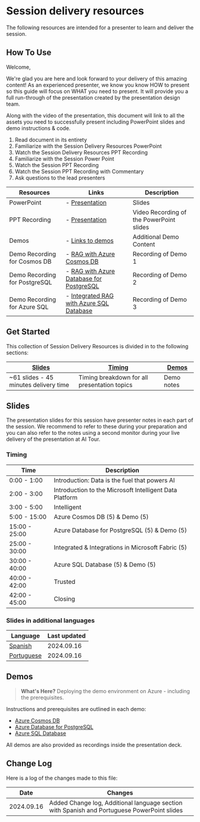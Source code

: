 # Session delivery resources

The following resources are intended for a presenter to learn and deliver the session.

## How To Use

Welcome,

We're glad you are here and look forward to your delivery of this amazing content! As an experienced presenter, we know you know HOW to present so this guide will focus on WHAT you need to present. It will provide you a full run-through of the presentation created by the presentation design team. 

Along with the video of the presentation, this document will link to all the assets you need to successfully present including PowerPoint slides and demo instructions &
code.

1.  Read document in its entirety
2.  Familiarize with the Session Delivery Resources PowerPoint
3.  Watch the Session Delivery Resources PPT Recording
4.  Familiarize with the Session Power Point
5.  Watch the Session PPT Recording  
6.  Watch the Session PPT Recording with Commentary 
7.  Ask questions to the lead presenters

| Resources          | Links                            | Description |
|-------------------|----------------------------------|-------------------|
| PowerPoint        | - [Presentation](https://aka.ms/AAs6qfn) | Slides |
| PPT Recording     | - [Presentation](https://aka.ms/AAs5507) | Video Recording of the PowerPoint slides |
| Demos             | - [Links to demos](#demos) | Additional Demo Content | 
| Demo Recording for Cosmos DB           | - [RAG with Azure Cosmos DB](https://aka.ms/AAs4l8v) | Recording of Demo 1 | 
| Demo Recording for PostgreSQL          | - [RAG with Azure Database for PostgreSQL](https://aka.ms/AAs4plk) | Recording of Demo 2 | 
| Demo Recording for Azure SQL           | - [Integrated RAG with Azure SQL Database](https://aka.ms/AAs50ne) | Recording of Demo 3 | 



## Get Started

This collection of Session Delivery Resources is divided in to the following sections:

| [Slides](#slides) | [Timing](#timing) | [Demos](#demos) | 
|-------------------|---------------------------|--------------------------------------
| ~61 slides - 45 minutes delivery time | Timing breakdown for all presentation topics | Demo notes


## Slides

The presentation slides for this session have presenter notes in each part of the session.  We recommend to refer to these during your preparation and you can also refer to the notes using a second monitor during your live delivery of the presentation at AI Tour.

### Timing

| Time        | Description 
--------------|-------------
0:00 - 1:00   | Introduction: Data is the fuel that powers AI
2:00 - 3:00   | Introduction to the Microsoft Intelligent Data Platform
3:00 - 5:00   | Intelligent
5:00 - 15:00  | Azure Cosmos DB (5) & Demo (5)
15:00 - 25:00 | Azure Database for PostgreSQL (5) & Demo (5) 
25:00 - 30:00 | Integrated & Integrations in Microsoft Fabric (5)
30:00 - 40:00 | Azure SQL Database (5) & Demo (5)
40:00 - 42:00 | Trusted
42:00 - 45:00 | Closing

### Slides in additional languages
| Language | Last updated | 
|------------------- | ---- |
| [Spanish](https://aka.ms/AAs8rcg) | 2024.09.16 | 
| [Portuguese](https://aka.ms/AAs96i5) | 2024.09.16| 

## Demos

>**What's Here?** Deploying the demo environment on Azure - including the prerequisites.

Instructions and prerequisites are outlined in each demo: 
- [Azure Cosmos DB](1-cosmos-db-nosql)
- [Azure Database for PostgreSQL](2-postgres-rag)
- [Azure SQL Database](3-azure-sql-ai-search)

All demos are also provided as recordings inside the presentation deck.

## Change Log
Here is a log of the changes made to this file:

| Date       | Changes |
|------------|---------|
| 2024.09.16 | Added Change log, Additional language section with Spanish and Portuguese PowerPoint slides |